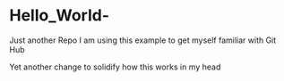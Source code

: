 # Hello_World-
Just another Repo 
I am using this example to get myself familiar with Git Hub

Yet another change to solidify how this works in my head
